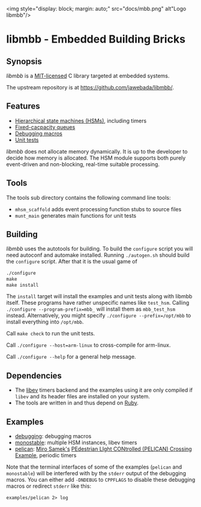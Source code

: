 <img style="display: block; margin: auto;" src="docs/mbb.png" alt"Logo libmbb"/>

libmbb - Embedded Building Bricks
=================================

Synopsis
--------

*libmbb* is a [MIT-licensed](LICENSE.txt) C library targeted at embedded
systems.

The upstream repository is at <https://github.com/jawebada/libmbb/>.

Features
--------

* [Hierarchical state machines (HSMs)](docs/HSM.md), including timers
* [Fixed-cacpacity queues](docs/Queue.md)
* [Debugging macros](docs/Debug.md)
* [Unit tests](docs/Test.md)

*libmbb* does not allocate memory dynamically. It is up to the developer to
decide how memory is allocated. The HSM module supports both purely
event-driven and non-blocking, real-time suitable processing.

Tools
-----

The tools sub directory contains the following command line tools:

* `mhsm_scaffold` adds event processing function stubs to source files
* `munt_main` generates main functions for unit tests

Building
--------

*libmbb* uses the autotools for building. To build the `configure` script you
will need autoconf and automake installed. Running `./autogen.sh` should build
the `configure` script. After that it is the usual game of

	./configure
	make
	make install

The `install` target will install the examples and unit tests along with libmbb
itself. These programs have rather unspecific names like `test_hsm`. Calling
`./configure --program-prefix=mbb_` will install them as `mbb_test_hsm`
instead. Alternatively, you might specify `./configure --prefix=/opt/mbb` to
install everything into `/opt/mbb`.

Call `make check` to run the unit tests.

Call `./configure --host=arm-linux` to cross-compile for arm-linux.

Call `./configure --help` for a general help message.

Dependencies
------------

* The [libev](http://software.schmorp.de/pkg/libev.html) timers backend and the
  examples using it are only compiled if `libev` and its header files are
  installed on your system.
* The tools are written in and thus depend on
  [Ruby](https://www.ruby-lang.org/).

Examples
--------

* [debugging](examples/debugging.c): debugging macros
* [monostable](examples/monostable.c): multiple HSM instances, libev timers
* [pelican](examples/pelican.c): [Miro Samek's](http://www.state-machine.com/)
  [PEdestrian LIght CONtrolled (PELICAN) Crossing
  Example](http://www.state-machine.com/resources/AN_PELICAN.pdf), periodic
  timers

Note that the terminal interfaces of some of the examples (`pelican` and
`monostable`) will be interfered with by the `stderr` output of the debugging
macros. You can either add `-DNDEBUG` to `CPPFLAGS` to disable these debugging
macros or redirect `stderr` like this:

	examples/pelican 2> log 
